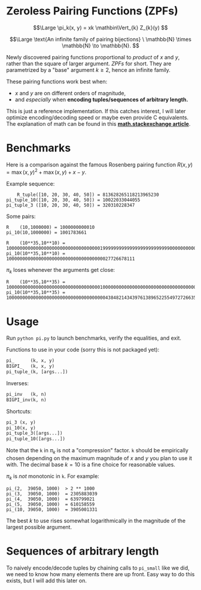 # Zeroless Pairing Functions (ZPFs)

$$\Large
\pi_k(x, y) = xk \mathbin\Vert_{k} Z_{k}(y)
$$

$$\Large
\text{An infinite family of pairing bijections} \ \mathbb{N} \times \mathbb{N} \to \mathbb{N}.
$$

Newly discovered pairing functions proportional to *product* of $x$ and $y$, rather than the square of larger argument. *ZPFs* for short. They are parametrized by a "base" argument $k \geq 2$, hence an infinite family.

These pairing functions work best when:

- $x$ and $y$ are on different orders of magnitude,
- and *especially* when **encoding tuples/sequences of arbitrary length.**

This is just a reference implementation. If this catches interest, I will later optimize encoding/decoding speed or maybe even provide C equivalents.
The explanation of math can be found in this **[math.stackexchange article]()**.

# Benchmarks

Here is a comparison against the famous Rosenberg pairing function $R(x, y) = \max(x, y)^{2} + \max(x, y) + x - y$.

Example sequence:

```
    R_tuple([10, 20, 30, 40, 50]) = 813628265118213965230
pi_tuple_10([10, 20, 30, 40, 50]) = 10022033044055
pi_tuple_3 ([10, 20, 30, 40, 50]) = 320310228347
```

Some pairs:

```
R    (10,1000000) = 1000000000010
pi_10(10,1000000) = 1001783661

R    (10**35,10**10) = 10000000000000000000000000000000000199999999999999999999999990000000000
pi_10(10**35,10**10) = 100000000000000000000000000000000000027726678111
```

$\pi_k$ loses whenever the arguments get close:

```
R    (10**35,10**35) = 10000000000000000000000000000000000100000000000000000000000000000000000
pi_10(10**35,10**35) = 10000000000000000000000000000000000004384821434397613896522554972726635481
```

# Usage

Run `python pi.py` to launch benchmarks, verify the equalities, and exit.

Functions to use in your code (sorry this is not packaged yet):

```python
pi_      (k, x, y)
BIGPI_   (k, x, y)
pi_tuple_(k, [args...])
```

Inverses:

```python
pi_inv   (k, n)
BIGPI_inv(k, n)
```

Shortcuts:

```python
pi_3 (x, y)
pi_10(x, y)
pi_tuple_3([args...])
pi_tuple_10([args...])
```

Note that the `k` in $\pi_k$ is not a "compression" factor. `k` should be empirically chosen depending on the maximum magnitude of $x$ and $y$ you plan to use it with. The decimal base $k = 10$ is a fine choice for reasonable values.

$\pi_k$ is *not* monotonic in `k`. For example:

```
pi_(2,  39050, 1000)  > 2 ** 1000 
pi_(3,  39050, 1000)  = 2305883039
pi_(4,  39050, 1000)  = 639799021
pi_(5,  39050, 1000)  = 610158559
pi_(10, 39050, 1000)  = 3905001331
```

The best $k$ to use rises somewhat logarithmically in the magnitude of the largest possible argument.

# Sequences of arbitrary length

To naively encode/decode tuples by chaining calls to `pi_small` like we did, we need to know how many elements there are up front.
Easy way to do this exists, but I will add this later on.

